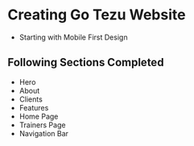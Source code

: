 # Creating Go Tezu Website

- Starting with Mobile First Design

## Following Sections Completed

  - Hero
  - About 
  - Clients 
  - Features 
- Home Page
- Trainers Page
- Navigation Bar